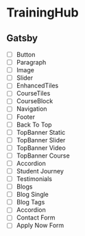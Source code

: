 # TrainingHub

## Gatsby

- [ ] Button
- [ ] Paragraph
- [ ] Image
- [ ] Slider
- [ ] EnhancedTiles
- [ ] CourseTiles
- [ ] CourseBlock
- [ ] Navigation
- [ ] Footer
- [ ] Back To Top
- [ ] TopBanner Static
- [ ] TopBanner Slider
- [ ] TopBanner Video
- [ ] TopBanner Course
- [ ] Accordion
- [ ] Student Journey
- [ ] Testimonials
- [ ] Blogs
- [ ] Blog Single
- [ ] Blog Tags
- [ ] Accordion
- [ ] Contact Form
- [ ] Apply Now Form
